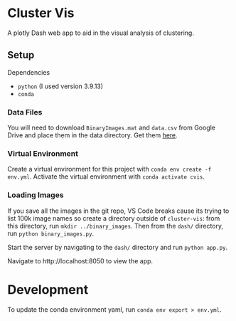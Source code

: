 # Cluster Vis

A plotly Dash web app to aid in the visual analysis of clustering.

## Setup
Dependencies
- `python` (I used version 3.9.13)
- `conda`


### Data Files
You will need to download `BinaryImages.mat` and `data.csv` from Google Drive and place them
in the data directory. Get them [here](https://drive.google.com/drive/folders/13A9ydQI78UG-qGWPY-NFFqzI_JUL4Hkc).

### Virtual Environment
Create a virtual environment for this project with `conda env create -f env.yml`.
Activate the virtual environment with `conda activate cvis`.

### Loading Images
If you save all the images in the git repo, VS Code breaks cause its trying to list 100k image names so create a directory outside of `cluster-vis`: from this directory, run `mkdir ../binary_images`. Then from the `dash/` directory, run `python binary_images.py`.

Start the server by navigating to the `dash/` directory and run `python app.py`.

Navigate to http://localhost:8050 to view the app.

# Development
To update the conda environment yaml, run `conda env export > env.yml`.
